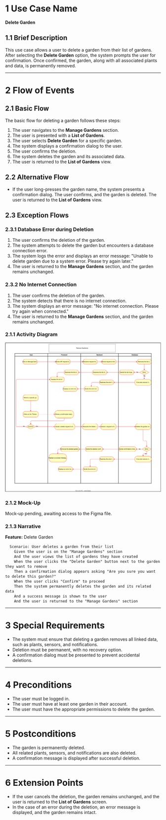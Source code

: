 
# 1 Use Case Name

**Delete Garden**

## 1.1 Brief Description

This use case allows a user to delete a garden from their list of gardens. After selecting the **Delete Garden** option, the system prompts the user for confirmation. Once confirmed, the garden, along with all associated plants and data, is permanently removed.

---

# 2 Flow of Events

## 2.1 Basic Flow

The basic flow for deleting a garden follows these steps:

1. The user navigates to the **Manage Gardens** section.
2. The user is presented with a **List of Gardens**.
3. The user selects **Delete Garden** for a specific garden.
4. The system displays a confirmation dialog to the user.
5. The user confirms the deletion.
6. The system deletes the garden and its associated data.
7. The user is returned to the **List of Gardens** view.

## 2.2 Alternative Flow
- If the user long-presses the garden name, the system presents a confirmation dialog. The user confirms, and the garden is deleted. The user is returned to the **List of Gardens** view.

## 2.3 Exception Flows

### 2.3.1 Database Error during Deletion
1. The user confirms the deletion of the garden.
2. The system attempts to delete the garden but encounters a database connection error.
3. The system logs the error and displays an error message: "Unable to delete garden due to a system error. Please try again later."
4. The user is returned to the **Manage Gardens** section, and the garden remains unchanged.

### 2.3.2 No Internet Connection
1. The user confirms the deletion of the garden.
2. The system detects that there is no internet connection.
3. The system displays an error message: "No internet connection. Please try again when connected."
4. The user is returned to the **Manage Gardens** section, and the garden remains unchanged.

### 2.1.1 Activity Diagram

![UML flowchart](https://github.com/DHBW-Malte/gardeningApp/blob/main/docs/assets/svg/useCaseDiagrams/deleteGarden.drawio.svg)

### 2.1.2 Mock-Up

Mock-up pending, awaiting access to the Figma file.

### 2.1.3 Narrative

**Feature:** Delete Garden

```gherkin
  Scenario: User deletes a garden from their list
    Given the user is on the "Manage Gardens" section
    And the user views the list of gardens they have created
    When the user clicks the "Delete Garden" button next to the garden they want to remove
    Then a confirmation dialog appears asking "Are you sure you want to delete this garden?"
    When the user clicks "Confirm" to proceed
    Then the system permanently deletes the garden and its related data
    And a success message is shown to the user
    And the user is returned to the "Manage Gardens" section
```

---

# 3 Special Requirements

- The system must ensure that deleting a garden removes all linked data, such as plants, sensors, and notifications.
- Deletion must be permanent, with no recovery option.
- A confirmation dialog must be presented to prevent accidental deletions.

---

# 4 Preconditions

- The user must be logged in.
- The user must have at least one garden in their account.
- The user must have the appropriate permissions to delete the garden.

---

# 5 Postconditions

- The garden is permanently deleted.
- All related plants, sensors, and notifications are also deleted.
- A confirmation message is displayed after successful deletion.

---

# 6 Extension Points

- If the user cancels the deletion, the garden remains unchanged, and the user is returned to the **List of Gardens** screen.
- In the case of an error during the deletion, an error message is displayed, and the garden remains intact.
